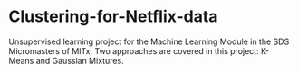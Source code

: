 # Clustering-for-Netflix-data

Unsupervised learning project for the Machine Learning Module in the SDS Micromasters of MITx. Two approaches are covered in this project: K-Means and Gaussian Mixtures. 
